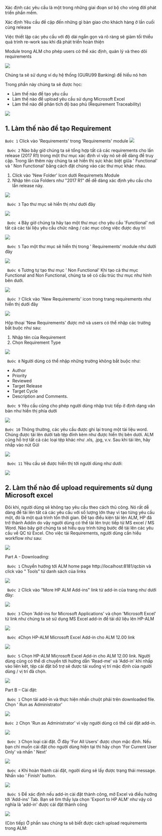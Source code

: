 Xác định các yêu cầu là một trong những giai đoạn sơ bộ cho vòng đời phát triển phần mềm.

Xác định Yêu cầu đề cập đến những gì bàn giao cho khách hàng ở lần cuối cùng release

Việc thiết lập các yêu cầu với độ dài ngắn gọn và rõ ràng sẽ giảm tối thiểu quá trình re-work sau khi đã phát triển hoàn thiện

Module trong ALM cho phép users có thể xác định, quản lý và theo dõi requirements

![](https://images.viblo.asia/bff1951a-1796-41a0-8a0e-16009d95f688.jpg)

Chúng ta sẽ sử dụng ví dụ hệ thống (GURU99 Banking) để hiểu nó hơn

Trong phần này chúng ta sẽ được học:
+ Làm thế nào để tạo yêu cầu
+ Làm thế nào để upload yêu cầu sử dụng Microsoft Excel
+ Làm thế nào để phân tích độ bao phủ (Requirement Traceability)

![](https://images.viblo.asia/6207c79c-3b51-4dbb-8bbc-76f92c7173b1.png)
## 1. Làm thế nào để tạo Requirement ##

`Bước 1` Click vào 'Requirements' trong 'Requirements' module
![](https://images.viblo.asia/88b59941-c2b6-49b1-a4e9-3d4440683b7c.png)

` Bước 2` Nào bây giờ chúng ta sẽ tổng hợp tất cả các requirements cho lần release (2017 R1) trong một thư mục xác định vì vậy nó sẽ dễ dàng để truy cập. Trong lần thêm này chúng ta sẽ hiển thị sực khác biệt giữa ' Functional' và ' Non Functional' bằng cách đặt chúng vào các thư mục khác nhau.

1. Click vào 'New Folder' Icon dưới Requiremets Module
2. Nhập tên của Folders như "2017 R1" để dễ dàng xác định yêu cầu cho lần release này.

![](https://images.viblo.asia/07b0c512-ceb8-4a2b-9705-34cbfd53badb.png)

` Bước 3` Tạo thư mục sẽ hiển thị như dưới đây

![](https://images.viblo.asia/abc15def-7ac6-4440-8b8f-32902994dc08.png)

` Bước 4` Bây giờ chúng ta hãy tạo một thư mục cho yêu cầu 'Functional' nơi tất cả các tài liệu yêu cầu chức năng / các mục công việc được duy trì

![](https://images.viblo.asia/41a9775b-7cb8-4c7f-8479-eb12d103786c.png)

` Bước 5` Tạo một thư mục sẽ hiển  thị trong ' Requirements' module như dưới đây

![](https://images.viblo.asia/8e93aaf1-f8ef-43fb-999f-2b6062e5aa83.png)

` Bước 6` Tương tự tạo thư mục ' Non Functional' Khi tạo cả thư mục Functional and Non Functional, chúng ta sẽ có cấu trúc thư mục như hình bên dưới.

![](https://images.viblo.asia/20539a97-ff47-4073-8d41-50641ea0d4da.png)

` Bước 7` Click vào 'New Requirements' icon trong trang requirements như hiển thị dưới đây

![](https://images.viblo.asia/c967b121-0ddb-40f5-8fa0-81cff3a11aad.png)

Hộp thoại 'New Requirements' được mở và users có thể nhập các trường bắt buộc như sau:

1. Nhập tên của Requirement
2. Chọn Requirement Type

![](https://images.viblo.asia/c5f94ac8-6725-4fe3-958d-9ab87c135eee.png)

` Bước 8` Người dùng có thể nhập những trường không bắt buộc như:
+ Author
+ Priority
+ Reviewed
+ Target Release
+ Target Cycle
+ Description and Comments.

` Bước 9` Yêu cầu cũng cho phép người dùng nhập trưc tiếp ở định dạng văn bản như hiển thị phía dưới

![](https://images.viblo.asia/e94686ed-1c87-4629-98fc-c4711215a344.png)

`Bước 10` Thông thường, các yêu cầu được ghi lại trong một tài liệu word. Chúng được tải lên dưới tab tệp đính kèm như được hiển thị bên dưới. ALM cũng hỗ trợ tất cả các loại tệp khác như .xls, .jpg, v.v. Sau khi tải lên, hãy nhấp vào nút Gửi

![](https://images.viblo.asia/a593f5d2-aac6-44f0-aedd-bf3f82c3cc64.png)

` Bước 11` Yêu cầu sẽ được hiển thị tới người dùng như dưới:

![](https://images.viblo.asia/54d9ceb5-dfad-4d71-b4d9-e2531ec217e3.png)

## 2. Làm thế nào để upload requirements sử dụng Microsoft excel ##

Đôi khi, người dùng sẽ không tạo yêu cầu theo cách thủ công. Nó rất dễ dàng để tải lên tất cả các yêu cầu với số lượng lớn thay vì tạo từng yêu cầu một, đó là một quá trình tốn thời gian. Để tạo điều kiện tải lên ALM, HP đã trở thành Addin do vậy người dùng có thể tải lên trực tiếp từ MS excel / MS Word. Nào bây giờ chúng ta sẽ hiểu quy trình từng bước để tải lên các yêu cầu về QC từ Excel.
Cho việc tải Requirements, người dùng cần hiểu workflow như sau:

![](https://images.viblo.asia/d4a88635-6cf9-4ca8-a1cf-cafcccb8db4d.png)

Part A - Downloading:

` Bước 1` Chuyển hướng tới ALM home page http://localhost:8181/qcbin và click vào " Tools" từ danh sách của links

![](https://images.viblo.asia/bfe76b8d-3dab-436c-ae92-2a31b69c446d.png)

` Bước 2` Click vào "More HP ALM Add-ins" link từ add-in của trang như dưới đây:

![](https://images.viblo.asia/147778e5-eea1-4a63-9790-3098243d85d8.png)

` Bước 3` Chọn 'Add-ins for Microsoft Applications' và chọn 'Microsoft Excel' từ link như chúng ta sẽ sử dụng MS Excel add-in để tải dữ liệu lên HP-ALM

![](https://images.viblo.asia/46f7f620-c871-48ce-a66b-82b82a795859.png)

` Bước 4`Chọn HP-ALM Microsoft Excel Add-in cho ALM 12.00 link

![](https://images.viblo.asia/d3cef826-a9c6-474a-b7fd-d42a8cbee595.png)

` Bước 5` Chọn HP-ALM Microsoft Excel Add-in cho ALM 12.00 link. Người dùng cũng có thể di chuyển tới hướng dẫn 'Read-me' và 'Add-in' khi nhấp vào liên kết, tệp cài đặt bổ trợ sẽ được tải xuống vị trí mặc định của người dùng / vị trí đã chọn.

![](https://images.viblo.asia/d0e00b92-0408-4cba-96ed-b46717649f5b.png)

Part B – Cài đặt:

` Bước 1` Chọn tải add-in và thực hiện nhấn chuột phải trên downloaded file. Chọn ' Run as Administrator'

![](https://images.viblo.asia/422bcbe0-21af-45f7-9ae4-e053d9474dfa.png)

` Bước 2 ` Chọn 'Run as Administrator' vì vậy người dùng có thể cài đặt add-in.

![](https://images.viblo.asia/432d14cc-bf8a-4d57-9f88-beba92a42b50.png)

` Bước 3` Chọn loại cài đặt. Ở đây 'For All Users' được chọn mặc định. Nếu bạn chỉ muốn cài đặt cho người dùng hiện tại thì hãy chọn 'For Current User Only' và nhấn ' Next'

![](https://images.viblo.asia/56d0154f-cde4-40ea-bf8d-917de8a5c631.png)

` Bước 4` Khi hoàn thành cài đặt, người dùng sẽ lấy được trạng thái message. Nhấn vào ' Finish' button.

![](https://images.viblo.asia/538eb936-ee0e-4af7-8e2e-d342a82f5c5d.png)

` Bước 5` Để xác định nếu add-in cài đặt thành công, mở Excel và điều hướng tới 'Add-ins' Tab. Bạn sẽ tìm thấy lựa chọn 'Export to HP ALM' như vậy có nghĩa là 'add-in' được cài đặt thành công

![](https://images.viblo.asia/748cfd4d-da18-40fc-a808-d91b51eb8fbb.png)

(Còn tiếp)
Ở phần sau chúng ta sẽ biết được cách upload requirements trong ALM: